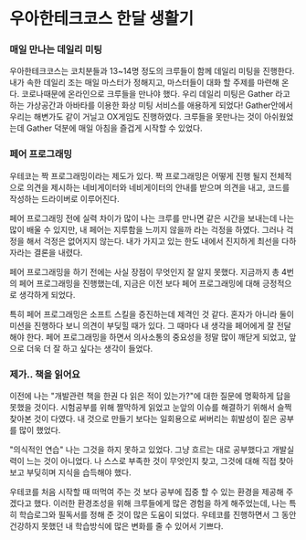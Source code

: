 # 우아한테크코스 한달 생활기

### 매일 만나는 데일리 미팅

우아한테크코스는 코치분들과 13~14명 정도의 크루들이 함께 데일리 미팅을 진행한다. 내가 속한 데일리 조는 매일 마스터가 정해지고, 마스터들이 대화 할 주제를 마련해 온다. 코로나때문에 온라인으로 크루들을 만나야 했다. 우리 데일리 미팅은 Gather 라고 하는 가상공간과 아바타를 이용한 화상 미팅 서비스를 애용하게 되었다! Gather안에서 우리는 해변가도 같이 거닐고 OX게임도 진행하였다. 크루들을 못만나는 것이 아쉬웠었는데 Gather 덕분에 매일 아침을 즐겁게 시작할 수 있었다.



### 페어 프로그래밍

우테코는 짝 프로그래밍이라는 제도가 있다. 짝 프로그래밍은 어떻게 진행 될지 전체적으로 의견을 제시하는 네비게이터와 네비게이터의 안내를 받으며 의견을 내고, 코드를 작성하는 드라이버로 이루어진다.

페어 프로그래밍 전에 실력 차이가 많이 나는 크루를 만나면 같은 시간을 보내는데 나는 많이 배울 수 있지만, 내 페어는 지루함을 느끼지 않을까 라는 걱정을 하였다. 그러나 걱정을 해서 걱정은 없어지지 않는다. 내가 가지고 있는 한도 내에서 진지하게 최선을 다하자라는 결론을 내렸다. 

페어 프로그래밍을 하기 전에는 사실 장점이 무엇인지 잘 알지 못했다. 지금까지 총 4번의 페어 프로그래밍을 진행했는데, 지금은 이전 보다 페어 프로그래밍에 대해 긍정적으로 생각하게 되었다. 

특히 페어 프로그래밍은 소프트 스킬을 증진하는데 제격인 것 같다. 혼자가 아니라 둘이 미션을 진행하다 보니 의견이 부딪힐 때가 있다. 그 때마다 내 생각을 페어에게 잘 전달해야 한다. 페어 프로그래밍을 하면서 의사소통의 중요성을 정말 많이 깨닫게 되었고, 앞으로 더욱 더 잘 하고 싶다는 생각이 들었다. 

### 제가.. 책을 읽어요

이전에 나는 "개발관련 책을 한권 다 읽은 적이 있는가?"에 대한 질문에 명확하게 답을 못했을 것이다. 시험공부를 위해 짤막하게 읽었고 눈앞의 이슈를 해결하기 위해서 슬쩍 찾아본 것이 다였다. 내 것으로 만들기 보다는 일회용으로 써버리는 휘발성이 짙은 공부를 많이 했었다.

"의식적인 연습" 나는 그것을 하지 못하고 있었다. 그냥 흐르는 대로 공부했다고 개발실력이 느는 것이 아니었다. 나 스스로 부족한 것이 무엇인지 찾고, 그것에 대해 직접 찾아보고 부딪히며 지식을 습득해야 했다.

우테코를 처음 시작할 때 떠먹여 주는 것 보다 공부에 집중 할 수 있는 환경을 제공해 주겠다고 했다. 이러한 환경조성을 위해 크루들에게 많은 경험을 하게 해주었는데, 나는 특히 학습로그와 필독서를 정해 준 것이 많은 도움이 되었다. 우테코를 진행하면서 그 동안 건강하지 못했던 내 학습방식에 많은 변화를 줄 수 있어서 기쁘다.

 